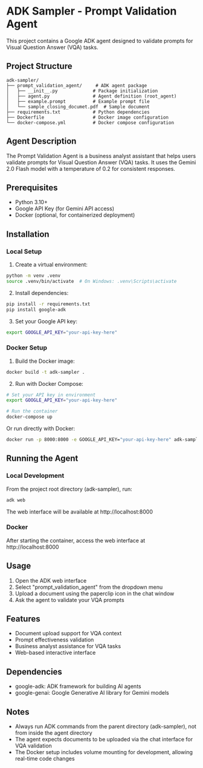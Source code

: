 # ADK Sampler - Prompt Validation Agent

This project contains a Google ADK agent designed to validate prompts for Visual Question Answer (VQA) tasks.

## Project Structure

```
adk-sampler/
├── prompt_validation_agent/     # ADK agent package
│   ├── __init__.py             # Package initialization
│   ├── agent.py                # Agent definition (root_agent)
│   ├── example.prompt          # Example prompt file
│   └── sample_closing_documet.pdf  # Sample document
├── requirements.txt            # Python dependencies
├── Dockerfile                  # Docker image configuration
└── docker-compose.yml          # Docker compose configuration
```

## Agent Description

The Prompt Validation Agent is a business analyst assistant that helps users validate prompts for Visual Question Answer (VQA) tasks. It uses the Gemini 2.0 Flash model with a temperature of 0.2 for consistent responses.

## Prerequisites

- Python 3.10+
- Google API Key (for Gemini API access)
- Docker (optional, for containerized deployment)

## Installation

### Local Setup

1. Create a virtual environment:
```bash
python -m venv .venv
source .venv/bin/activate  # On Windows: .venv\Scripts\activate
```

2. Install dependencies:
```bash
pip install -r requirements.txt
pip install google-adk
```

3. Set your Google API key:
```bash
export GOOGLE_API_KEY="your-api-key-here"
```

### Docker Setup

1. Build the Docker image:
```bash
docker build -t adk-sampler .
```

2. Run with Docker Compose:
```bash
# Set your API key in environment
export GOOGLE_API_KEY="your-api-key-here"

# Run the container
docker-compose up
```

Or run directly with Docker:
```bash
docker run -p 8000:8000 -e GOOGLE_API_KEY="your-api-key-here" adk-sampler
```

## Running the Agent

### Local Development

From the project root directory (adk-sampler), run:
```bash
adk web
```

The web interface will be available at http://localhost:8000

### Docker

After starting the container, access the web interface at http://localhost:8000

## Usage

1. Open the ADK web interface
2. Select "prompt_validation_agent" from the dropdown menu
3. Upload a document using the paperclip icon in the chat window
4. Ask the agent to validate your VQA prompts

## Features

- Document upload support for VQA context
- Prompt effectiveness validation
- Business analyst assistance for VQA tasks
- Web-based interactive interface

## Dependencies

- google-adk: ADK framework for building AI agents
- google-genai: Google Generative AI library for Gemini models

## Notes

- Always run ADK commands from the parent directory (adk-sampler), not from inside the agent directory
- The agent expects documents to be uploaded via the chat interface for VQA validation
- The Docker setup includes volume mounting for development, allowing real-time code changes
